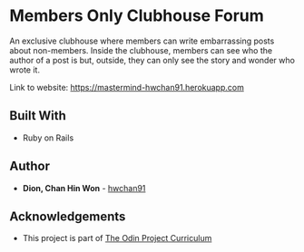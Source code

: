 # Members Only Clubhouse Forum

An exclusive clubhouse where members can write embarrassing posts about non-members. Inside the clubhouse, members can see who the author of a post is but, outside, they can only see the story and wonder who wrote it.

Link to website: https://mastermind-hwchan91.herokuapp.com


## Built With

* Ruby on Rails


## Author

* **Dion, Chan Hin Won** -  [hwchan91](https://github.com/hwchan91)


## Acknowledgements

* This project is part of [The Odin Project Curriculum](https://www.theodinproject.com/courses/ruby-on-rails/lessons/authentication)
